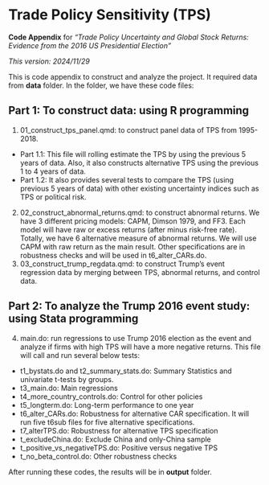 # Trade Policy Sensitivity (TPS)

**Code Appendix** for _“Trade Policy Uncertainty and Global Stock Returns: Evidence from the 2016 US Presidential Election”_

_This version: 2024/11/29_

This is code appendix to construct and analyze the project. It required data from **data** folder. In the folder, we have these code files:

## Part 1: To construct data: using R programming
1.	01_construct_tps_panel.qmd: to construct panel data of TPS from 1995-2018. 
-	Part 1.1: This file will rolling estimate the TPS by using the previous 5 years of data. Also, it also constructs alternative TPS using the previous 1 to 4 years of data.
-	Part 1.2: It also provides several tests to compare the TPS (using previous 5 years of data) with other existing uncertainty indices such as TPS or political risk.
2.	02_construct_abnormal_returns.qmd: to construct abnormal returns. We have 3 different pricing models: CAPM, Dimson 1979, and FF3. Each model will have raw or excess returns (after minus risk-free rate). Totally, we have 6 alternative measure of abnormal returns. We will use CAPM with raw return as the main result. Other specifications are in robustness checks and will be used in t6_alter_CARs.do.
3.	03_construct_trump_regdata.qmd: to construct Trump’s event regression data by merging between TPS, abnormal returns, and control data.

## Part 2: To analyze the Trump 2016 event study: using Stata programming
4.	main.do: run regressions to use Trump 2016 election as the event and analyze if firms with high TPS will have a more negative returns. This file will call and run several below tests:
-	t1_bystats.do and t2_summary_stats.do: Summary Statistics and univariate t-tests by groups.
-	t3_main.do: Main regressions
-	t4_more_country_controls.do: Control for other policies
-	t5_longterm.do: Long-term performance to one year
-	t6_alter_CARs.do: Robustness for alternative CAR specification. It will run five t6sub files for five alternative specifications.
-	t7_alterTPS.do: Robustness for alternative TPS specification
-	t_excludeChina.do: Exclude China and only-China sample
-	t_positive_vs_negativeTPS.do: Positive versus negative TPS
-	t_no_beta_control.do: Other robustness checks

After running these codes, the results will be in **output** folder.
